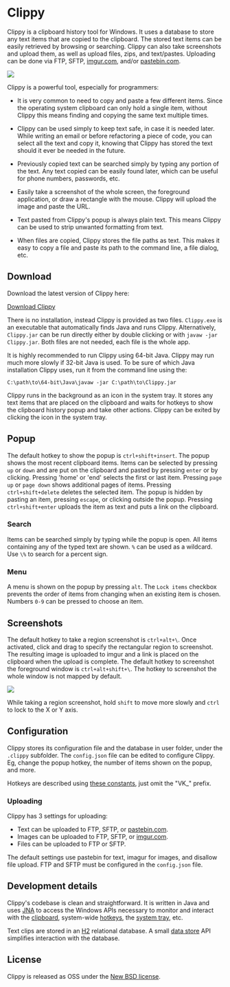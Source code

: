 # Clippy

Clippy is a clipboard history tool for Windows. It uses a database to store any text items that are copied to the clipboard. The stored text items can be easily retrieved by browsing or searching. Clippy can also take screenshots and upload them, as well as upload files, zips, and text/pastes. Uploading can be done via FTP, SFTP, [imgur.com](http://imgur.com/), and/or [pastebin.com](http://pastebin.com/).

![](http://i.imgur.com/4vEWhmX.png)

Clippy is a powerful tool, especially for programmers:

* It is very common to need to copy and paste a few different items. Since the operating system clipboard can only hold a single item, without Clippy this means finding and copying the same text multiple times.

* Clippy can be used simply to keep text safe, in case it is needed later. While writing an email or before refactoring a piece of code, you can select all the text and copy it, knowing that Clippy has stored the text should it ever be needed in the future.

* Previously copied text can be searched simply by typing any portion of the text. Any text copied can be easily found later, which can be useful for phone numbers, passwords, etc.

* Easily take a screenshot of the whole screen, the foreground application, or draw a rectangle with the mouse. Clippy will upload the image and paste the URL.

* Text pasted from Clippy's popup is always plain text. This means Clippy can be used to strip unwanted formatting from text.

* When files are copied, Clippy stores the file paths as text. This makes it easy to copy a file and paste its path to the command line, a file dialog, etc.

## Download

Download the latest version of Clippy here:

[Download Clippy](https://github.com/EsotericSoftware/clippy/releases)

There is no installation, instead Clippy is provided as two files. `Clippy.exe` is an executable that automatically finds Java and runs Clippy. Alternatively, `Clippy.jar` can be run directly either by double clicking or with `javaw -jar Clippy.jar`. Both files are not needed, each file is the whole app.

It is highly recommended to run Clippy using 64-bit Java. Clippy may run much more slowly if 32-bit Java is used. To be sure of which Java installation Clippy uses, run it from the command line using the:

```
C:\path\to\64-bit\Java\javaw -jar C:\path\to\Clippy.jar
```

Clippy runs in the background as an icon in the system tray. It stores any text items that are placed on the clipboard and waits for hotkeys to show the clipboard history popup and take other actions. Clippy can be exited by clicking the icon in the system tray.

## Popup

The default hotkey to show the popup is `ctrl+shift+insert`. The popup shows the most recent clipboard items. Items can be selected by pressing `up` or `down` and are put on the clipboard and pasted by pressing `enter` or by clicking. Pressing 'home' or 'end' selects the first or last item. Pressing `page up` or `page down` shows additional pages of items. Pressing `ctrl+shift+delete` deletes the selected item. The popup is hidden by pasting an item, pressing `escape`, or clicking outside the popup. Pressing `ctrl+shift+enter` uploads the item as text and puts a link on the clipboard.

### Search

Items can be searched simply by typing while the popup is open. All items containing any of the typed text are shown. `%` can be used as a wildcard. Use `\%` to search for a percent sign.

### Menu

A menu is shown on the popup by pressing `alt`. The `Lock items` checkbox prevents the order of items from changing when an existing item is chosen. Numbers `0-9` can be pressed to choose an item.

## Screenshots

The default hotkey to take a region screenshot is `ctrl+alt+\`. Once activated, click and drag to specify the rectangular region to screenshot. The resulting image is uploaded to imgur and a link is placed on the clipboard when the upload is complete. The default hotkey to screenshot the foreground window is `ctrl+alt+shift+\`. The hotkey to screenshot the whole window is not mapped by default.

![](http://i.imgur.com/Ld05ys6.png)

While taking a region screenshot, hold `shift` to move more slowly and `ctrl` to lock to the X or Y axis.

## Configuration

Clippy stores its configuration file and the database in user folder, under the `.clippy` subfolder. The `config.json` file can be edited to configure Clippy. Eg, change the popup hotkey, the number of items shown on the popup, and more.

Hotkeys are described using [these constants](https://docs.oracle.com/javase/8/docs/api/java/awt/event/KeyEvent.html), just omit the "VK_" prefix.

### Uploading

Clippy has 3 settings for uploading:

* Text can be uploaded to FTP, SFTP, or [pastebin.com](http://pastebin.com/).
* Images can be uploaded to FTP, SFTP, or [imgur.com](http://imgur.com/).
* Files can be uploaded to FTP or SFTP.

The default settings use pastebin for text, imagur for images, and disallow file upload. FTP and SFTP must be configured in the `config.json` file.

## Development details

Clippy's codebase is clean and straightforward. It is written in Java and uses [JNA](https://github.com/twall/jna/) to access the Windows APIs necessary to monitor and interact with the [clipboard](https://github.com/EsotericSoftware/clippy/blob/master/src/com/esotericsoftware/clippy/Clipboard.java), system-wide [hotkeys](https://github.com/EsotericSoftware/clippy/blob/master/src/com/esotericsoftware/clippy/Keyboard.java), the [system tray](https://github.com/EsotericSoftware/clippy/blob/master/src/com/esotericsoftware/clippy/Tray.java), etc.

Text clips are stored in an [H2](http://www.h2database.com) relational database. A small [data store](https://github.com/EsotericSoftware/clippy/blob/master/src/com/esotericsoftware/clippy/ClipDataStore.java) API simplifies interaction with the database.

## License

Clippy is released as OSS under the [New BSD license](https://github.com/EsotericSoftware/clippy/blob/master/LICENSE).
